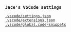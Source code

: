 <samp><b>Jace's VSCode settings</b></samp>

[`.vscode/settings.json`](./.vscode/settings.json)<br />
[`.vscode/extensions.json`](./.vscode/extensions.json)<br />
[`.vscode/global.code-snippets`](./.vscode/global.code-snippets)
